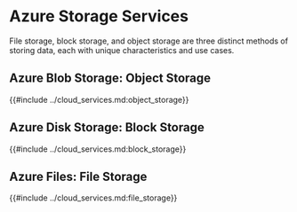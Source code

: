 # Azure Storage Services

File storage, block storage, and object storage are three distinct methods of storing data, each with unique characteristics and use cases.

## Azure Blob Storage: Object Storage

{{#include ../cloud_services.md:object_storage}}

## Azure Disk Storage: Block Storage

{{#include ../cloud_services.md:block_storage}}

## Azure Files: File Storage

{{#include ../cloud_services.md:file_storage}}
